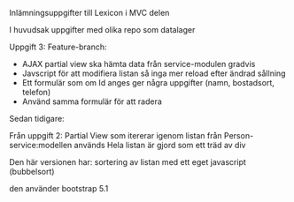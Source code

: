 Inlämningsuppgifter till Lexicon i MVC delen

I huvudsak uppgifter med olika repo som datalager


Uppgift 3:
Feature-branch:
  - AJAX
      partial view ska hämta data från service-modulen gradvis
  - Javscript för att modifiera listan så inga mer reload efter ändrad sållning
  - Ett formulär som om Id anges ger några uppgifter (namn, bostadsort, telefon)
  - Använd samma formulär för att radera

Sedan tidigare:

Från uppgift 2:
Partial View som itererar igenom listan från Person-service:modellen används
Hela listan är gjord som ett träd av div

Den här versionen har:
  sortering av listan med ett eget javascript (bubbelsort)

den använder bootstrap 5.1
